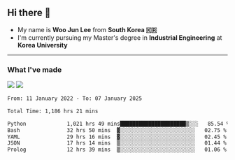 ## Hi there 👋

- My name is **Woo Jun Lee** from **South Korea 🇰🇷**
- I'm currently pursuing my Master's degree in **Industrial Engineering** at **Korea University**

---

### What I've made

<a href="https://share.streamlit.io/tomtom1103/kuiai_hackathon_2022/main/JL_app.py"><img src="https://img.shields.io/badge/Journey Lee-161B22?style=for-the-badge&logo=streamlit&logoColor=FF4B4B"/></a> <a href="https://jeon-100.github.io/Dangzang/"><img src="https://img.shields.io/badge/당신을 위한 장학금, 당장!-161B22?style=for-the-badge&logo=react&logoColor=#61DAFB"/></a>

<!--START_SECTION:waka-->

```txt
From: 11 January 2022 - To: 07 January 2025

Total Time: 1,186 hrs 21 mins

Python             1,021 hrs 49 mins█████████████████████▒░░░   85.54 %
Bash               32 hrs 50 mins  ▓░░░░░░░░░░░░░░░░░░░░░░░░   02.75 %
YAML               29 hrs 16 mins  ▓░░░░░░░░░░░░░░░░░░░░░░░░   02.45 %
JSON               17 hrs 14 mins  ▒░░░░░░░░░░░░░░░░░░░░░░░░   01.44 %
Prolog             12 hrs 39 mins  ▒░░░░░░░░░░░░░░░░░░░░░░░░   01.06 %
```

<!--END_SECTION:waka-->
